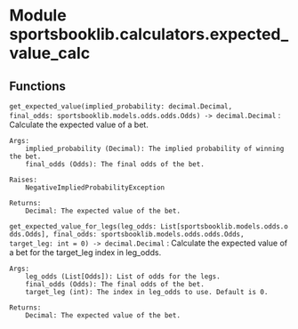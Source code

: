 Module sportsbooklib.calculators.expected_value_calc
====================================================

Functions
---------

    
`get_expected_value(implied_probability: decimal.Decimal, final_odds: sportsbooklib.models.odds.odds.Odds) ‑> decimal.Decimal`
:   Calculate the expected value of a bet.
    
    Args:
        implied_probability (Decimal): The implied probability of winning the bet.
        final_odds (Odds): The final odds of the bet.
    
    Raises:
        NegativeImpliedProbabilityException
    
    Returns:
        Decimal: The expected value of the bet.

    
`get_expected_value_for_legs(leg_odds: List[sportsbooklib.models.odds.odds.Odds], final_odds: sportsbooklib.models.odds.odds.Odds, target_leg: int = 0) ‑> decimal.Decimal`
:   Calculate the expected value of a bet for the target_leg index in leg_odds.
    
    Args:
        leg_odds (List[Odds]): List of odds for the legs.
        final_odds (Odds): The final odds of the bet.
        target_leg (int): The index in leg_odds to use. Default is 0.
    
    Returns:
        Decimal: The expected value of the bet.